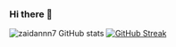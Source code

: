 ### Hi there 👋 

<!--

Hi! I'm Zaidan.

Here are some ideas to get you started:

- 🔭 I’m interested for Android Development.
- 🌱 I’m currently learning: Git for better commit msg.
- 📫 How to reach me: t.me/zaidannn7
- ⚡ Fun fact: I'm a human
-->


![zaidannn7 GitHub stats](https://github-readme-stats.vercel.app/api?username=zaidannn7&show_icons=true&theme=tokyonight)
[![GitHub Streak](https://github-readme-streak-stats.herokuapp.com/?user=zaidannn7&theme=tokyonight)](https://git.io/streak-stats)
